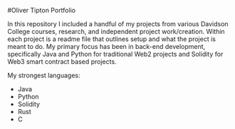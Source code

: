 #Oliver Tipton Portfolio

In this repository I included a handful of my projects from various Davidson College courses, research, and independent project work/creation.  Within each project is a readme file that outlines setup and what the project is meant to do.  My primary focus has been in back-end development, specifically Java and Python for traditional Web2 projects and Solidity for Web3 smart contract based projects.  

My strongest languages:
- Java
- Python
- Solidity
- Rust
- C
